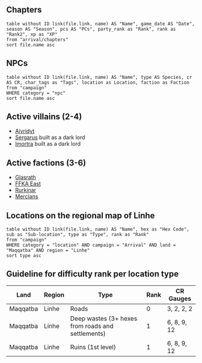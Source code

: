 ## Chapters

```dataview
table without ID link(file.link, name) AS "Name", game_date AS "Date", season AS "Season", pcs AS "PCs", party_rank as "Rank", rank as "Rank2", xp as "XP"
from "arrival/chapters"
sort file.name asc
```


## NPCs

```dataview
table without ID link(file.link, name) AS "Name", type AS Species, cr AS CR, char_tags as "Tags", location as Location, faction as Faction
from "campaign"
WHERE category = "npc"
sort file.name asc
```


## Active villains (2-4)

- [Aivridyt](arrival/npcs/aivridyt.md)
- [Sergarus](arrival/npcs/Sergarus.md) built as a dark lord
- [Imortra](arrival/npcs/imortra.md) built as a dark lord

## Active factions (3-6)

- [Glasrath](arrival/factions/glasrath.md)
- [FFKA East](arrival/factions/ffkaEast.md)
- [Rurkinar](arrival/factions/rurkinar.md)
- [Mercians](arrival/factions/mercians.md)

## Locations on the regional map of Linhe

```dataview
table without ID link(file.link, name) AS "Name", hex as "Hex Code", sub as "Sub-location", type as "Type", rank as "Rank"
from "campaign"
WHERE category = "location" AND campaign = "Arrival" AND land = "Maqqatba" AND region = "Linhe"
sort type asc
```


## Guideline for difficulty rank per location type

| Land     | Region | Type                                              | Rank | CR Gauges   |
| -------- | ------ | ------------------------------------------------- | ---- | ----------- |
| Maqqatba | Linhe  | Roads                                             | 0    | 3, 2, 2, 2  |
| Maqqatba | Linhe  | Deep wastes (3+ hexes from roads and settlements) | 1    | 6, 8, 9, 12 |
| Maqqatba | Linhe  | Ruins (1st level)                                 | 1    | 6, 8, 9, 12 |

